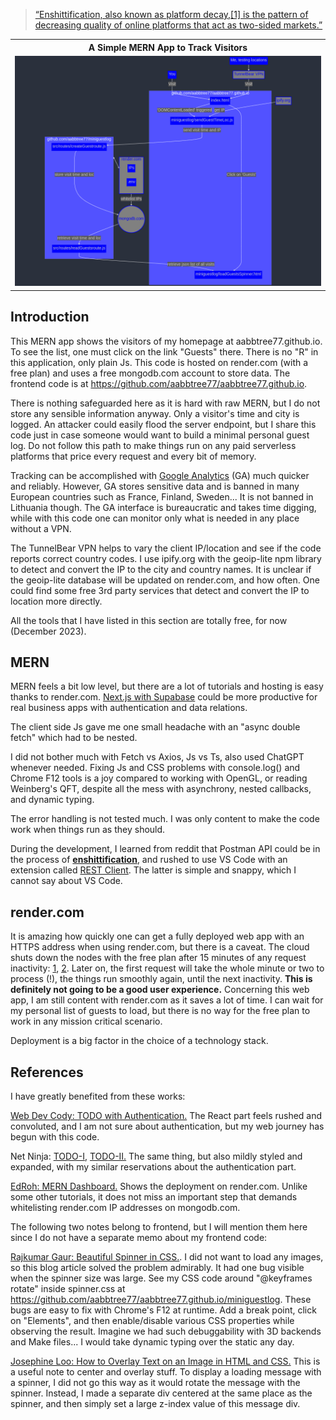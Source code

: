 > [“Enshittification, also known as platform decay,[1] is the pattern of decreasing quality of online platforms that act as two-sided markets.”](https://en.wikipedia.org/wiki/Enshittification)<br>

<table align="center">
    <tr>
    <th align="center"> A Simple MERN App to Track Visitors</th>
    </tr>
    <tr>
    <td>
    <img src="./mermaid/mermaid-diagram-2023-12-18-190827.png"  alt="Guestlog implementation." width="100%" >
    </td>
    </tr>
</table>

## Introduction

This MERN app shows the visitors of my homepage at aabbtree77.github.io. To see the list, one must click on the link "Guests" there. There is no "R" in this application, only plain Js. This code is hosted on render.com (with a free plan) and uses a free mongodb.com account to store data. The frontend code is at https://github.com/aabbtree77/aabbtree77.github.io. 

There is nothing safeguarded here as it is hard with raw MERN, but I do not store any sensible information anyway. Only a visitor's time and city is logged. An attacker could easily flood the server endpoint, but I share this code just in case someone would want to build a minimal personal guest log. Do not follow this path to make things run on any paid serverless platforms that price every request and every bit of memory.

Tracking can be accomplished with [Google Analytics](https://en.wikipedia.org/wiki/Google_Analytics) (GA) much quicker and reliably. However, GA stores sensitive data and is banned in many European countries such as France, Finland, Sweden... It is not banned in Lithuania though. The GA interface is bureaucratic and takes time digging, while with this code one can monitor only what is needed in any place without a VPN.

The TunnelBear VPN helps to vary the client IP/location and see if the code reports correct country codes. I use ipify.org with the geoip-lite npm library to detect and convert the IP to the city and country names. It is unclear if the geoip-lite database will be updated on render.com, and how often. One could find some free 3rd party services that detect and convert the IP to location more directly.

All the tools that I have listed in this section are totally free, for now (December 2023).

## MERN

MERN feels a bit low level, but there are a lot of tutorials and hosting is easy thanks to render.com. [Next.js with Supabase](https://www.youtube.com/watch?v=zut46AB8DHQ&t=227s) could be more productive for real business apps with authentication and data relations. 

The client side Js gave me one small headache with an "async double fetch" which had to be nested. 

I did not bother much with Fetch vs Axios, Js vs Ts, also used ChatGPT whenever needed. Fixing Js and CSS problems with console.log() and Chrome F12 tools is a joy compared to working with OpenGL, or reading Weinberg's QFT, despite all the mess with asynchrony, nested callbacks, and dynamic typing. 

The error handling is not tested much. I was only content to make the code work when things run as they should.

During the development, I learned from reddit that Postman API could be in the process of **[enshittification](https://www.reddit.com/r/webdev/comments/16tq1eh/now_that_postman_sucks_is_there_a_good_alternative/)**, and rushed to use VS Code with an extension called [REST Client](https://marketplace.visualstudio.com/items?itemName=humao.rest-client). The latter is simple and snappy, which I cannot say about VS Code.

## render.com

It is amazing how quickly one can get a fully deployed web app with an HTTPS address when using render.com, but there is a caveat. The cloud shuts down the nodes with the free plan after 15 minutes of any request inactivity: [1](https://community.render.com/t/cold-boot-start-of-the-server-for-first-request/15911), [2](https://docs.render.com/docs/free). Later on, the first request will take the whole minute or two to process (!), the things run smoothly again, until the next inactivity. **This is definitely not going to be a good user experience.** Concerning this web app, I am still content with render.com as it saves a lot of time. I can wait for my personal list of guests to load, but there is no way for the free plan to work in any mission critical scenario.

Deployment is a big factor in the choice of a technology stack.

## References

I have greatly benefited from these works:

[Web Dev Cody: TODO with Authentication.](https://www.youtube.com/watch?v=oJBu2k7OEk8) The React part feels rushed and convoluted, and I am not sure about authentication, but my web journey has begun with this code.

Net Ninja: [TODO-I](https://www.youtube.com/watch?v=98BzS5Oz5E4&t=2s), [TODO-II.](https://www.youtube.com/watch?v=WsRBmwNkv3Q&t=1s) The same thing, but also mildly styled and expanded, with my similar reservations about the authentication part. 

[EdRoh: MERN Dashboard.](https://youtu.be/0cPCMIuDk2I?t=24251) Shows the deployment on render.com. Unlike some other tutorials, it does not miss an important step that demands whitelisting render.com IP addresses on mongodb.com.

The following two notes belong to frontend, but I will mention them here since I do not have a separate memo about my frontend code:

[Rajkumar Gaur: Beautiful Spinner in CSS.](https://medium.com/nerd-for-tech/beautiful-spinner-in-css-bce7a348f50f). I did not want to load any images, so this blog article solved the problem admirably. It had one bug visible when the spinner size was large. See my CSS code around "@keyframes rotate" inside spinner.css at https://github.com/aabbtree77/aabbtree77.github.io/miniguestlog. These bugs are easy to fix with Chrome's F12 at runtime. Add a break point, click on "Elements", and then enable/disable various CSS properties while observing the result. Imagine we had such debuggability with 3D backends and Make files... I would take dynamic typing over the static any day.

[Josephine Loo: How to Overlay Text on an Image in HTML and CSS.](https://www.bannerbear.com/blog/how-to-overlay-text-on-an-image-in-html-and-css/) This is a useful note to center and overlay stuff. To display a loading message with a spinner, I did not go this way as it would rotate the message with the spinner. Instead, I made a separate div centered at the same place as the spinner, and then simply set a large z-index value of this message div.
 
